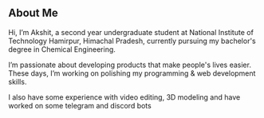 ## About Me

Hi, I’m Akshit, a second year undergraduate student at National Institute of Technology Hamirpur, Himachal Pradesh, currently pursuing my bachelor's degree in Chemical Engineering.

I’m passionate about developing products that make people's lives easier. These days, I’m working on polishing my programming & web development skills.

I also have some experience with video editing, 3D modeling and have worked on some telegram and discord bots
